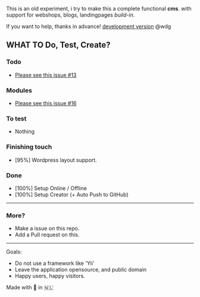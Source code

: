 This is an old experiment, i try to make this a complete functional **cms**.
with support for webshops, blogs, landingpages *build-in*.

If you want to help, thanks in advance!
[development version](https://github.com/wdg/WDGWVSS) @wdg

## WHAT TO Do, Test, Create?

### Todo
 * [Please see this issue #13](https://github.com/WDGWV/WDGWVSS/issues/13)

### Modules
 * [Please see this issue #16](https://github.com/WDGWV/WDGWVSS/issues/16)

### To test
 * Nothing

### Finishing touch
 * [95%] Wordpress layout support.

### Done
 * [100%] Setup Online / Offline
 * [100%] Setup Creator (+ Auto Push to GitHub)

---

### More?
 * Make a issue on this repo.
 * Add a Pull request on this.

---

Goals:

- Do not use a framework like 'Yii'
- Leave the application opensource, and public domain
- Happy users, happy visitors.

Made with 💙 in 🇳🇱